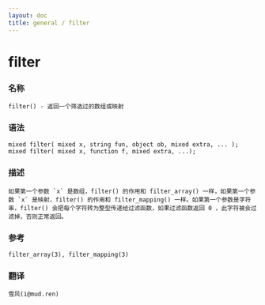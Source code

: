 ```yaml
---
layout: doc
title: general / filter
---
```

# filter

### 名称

    filter() - 返回一个筛选过的数组或映射

### 语法

    mixed filter( mixed x, string fun, object ob, mixed extra, ... );
    mixed filter( mixed x, function f, mixed extra, ...);

### 描述

    如果第一个参数 `x` 是数组，filter() 的作用和 filter_array() 一样，如果第一个参数 `x` 是映射，filter() 的作用和 filter_mapping() 一样。如果第一个参数是字符串，filter() 会把每个字符转为整型传递给过滤函数，如果过滤函数返回 0 ，此字符被会过滤掉，否则正常返回。

### 参考

    filter_array(3), filter_mapping(3)

### 翻译

    雪风(i@mud.ren)
